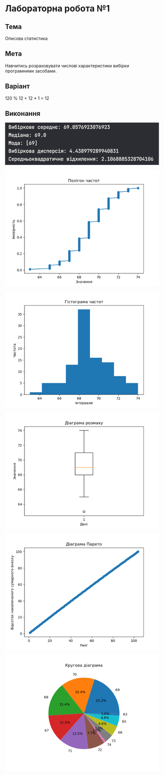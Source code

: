 # Лабораторна робота №1

## Тема

Описова статистика

## Мета

Навчитись розраховувати числові характеристики вибірки програмними
засобами.

## Варіант

120 % 12 + 12 * 1 = 12

## Виконання

![stats](assets/stats.png)

![poly](assets/poly.png)

![gisto](assets/gisto.png)

![boxboxbox](assets/boxboxbox.png)

![fancyline](assets/fancyline.png)

![circle](assets/circle.png)
